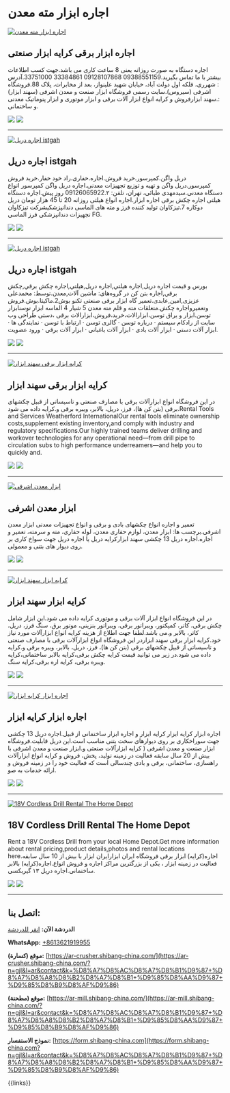 # اجاره ابزار مته معدن

<a href="https://swt.shibang-china.com/?n=gjl&l=ar&img&k=%D8%A7%D8%AC%D8%A7%D8%B1%D9%87+%D8%A7%D8%A8%D8%B2%D8%A7%D8%B1+%D9%85%D8%AA%D9%87+%D9%85%D8%B9%D8%AF%D9%86" target="_blank">![اجاره ابزار مته معدن](http://static.shibang-china.com/all-800x300/1139.jpg)</a>

## اجاره ابزار برقی کرایه ابزار صنعتی
اجاره دستگاه به صورت روزانه یعنی 8 ساعت کاری می باشد.جهت کسب اطلاعات بیشتر با ما تماس بگیرید.09388551159 09128107868 33384861 33751000.آدرس : شهرری، فلکه اول دولت آباد، خیابان شهید علینواز، بعد از مخابرات، پلاک 88.فروشگاه اشرفی (سیروس).سایت رسمی فروشگاه ابزار صنعت و معدن اشرفی (سهند ابزار) :.سهند ابزارفروش و کرایه انواع ابزار آلات برقی و ابزار موتوری و ابزار پنوماتیک معدنی و ساختمانی.


<a href="https://whatsapp.shibangsoft.com/WhatsApp.php" target="_blank" title="WhatsApp">![](http://static.shibang-china.com/icon/whatsapp.png)</a> <a href="https://swt.shibang-china.com/?n=gjl&l=ar&icon&k=%D8%A7%D8%AC%D8%A7%D8%B1%D9%87+%D8%A7%D8%A8%D8%B2%D8%A7%D8%B1+%D9%85%D8%AA%D9%87+%D9%85%D8%B9%D8%AF%D9%86" target="_blank">![](http://static.shibang-china.com/icon/chat-ar.png)</a>

---

<a href="https://swt.shibang-china.com/?n=gjl&l=ar&img&k=%D8%A7%D8%AC%D8%A7%D8%B1%D9%87+%D8%A7%D8%A8%D8%B2%D8%A7%D8%B1+%D9%85%D8%AA%D9%87+%D9%85%D8%B9%D8%AF%D9%86" target="_blank">![اجاره دریل istgah](http://static.shibang-china.com/all-800x300/448.jpg)</a>

## اجاره دریل istgah
دریل واگن.کمپرسور.خرید فروش.اجاره.حفاری.راد خود حفار.خرید فروش کمپرسور.دریل واگن و تهیه و توزیع تجهیزات معدنی.اجاره دریل واگن کمپرسور انواع دستگاه معدنی.سیدمهدی طبائی، تهران، تلفن: 09126065922.۲ روز پیش.اجاره دستگاه هیلتی اجاره چکش برقی اجاره ابزار.اجاره انواع هیلتی روزانه 20 تا 45 هزار تومان دریل دوکاره 7.تیزکاوان تولید کننده فرز و مته های الماسی دندانپزشکیشرکت تیزکاوان تجهیزات دندانپزشکی فرز الماسی FG.


<a href="https://whatsapp.shibangsoft.com/WhatsApp.php" target="_blank" title="WhatsApp">![](http://static.shibang-china.com/icon/whatsapp.png)</a> <a href="https://swt.shibang-china.com/?n=gjl&l=ar&icon&k=%D8%A7%D8%AC%D8%A7%D8%B1%D9%87+%D8%A7%D8%A8%D8%B2%D8%A7%D8%B1+%D9%85%D8%AA%D9%87+%D9%85%D8%B9%D8%AF%D9%86" target="_blank">![](http://static.shibang-china.com/icon/chat-ar.png)</a>

---

<a href="https://swt.shibang-china.com/?n=gjl&l=ar&img&k=%D8%A7%D8%AC%D8%A7%D8%B1%D9%87+%D8%A7%D8%A8%D8%B2%D8%A7%D8%B1+%D9%85%D8%AA%D9%87+%D9%85%D8%B9%D8%AF%D9%86" target="_blank">![اجاره دریل istgah](http://static.shibang-china.com/all-800x300/1309.jpg)</a>

## اجاره دریل istgah
بورس و قیمت اجاره دریل,اجاره هيلتي,اجاره دريل,هيلتي,اجاره چكش برقي,چكش برقي,اجاره بتن كن در گروه‌های: ماشین آلات,معدن.توسط: محمدعلی عزیزی,امین,عابدی.تعمیر گاه ابزار برقی صنعتی تکنو بوش2.ماکیتا.بوش.فروش وتعمیرواجاره چکش.متعلقات مته و قلم مته معدن 5 شیار 4 الماسه ابزار توسنابزار توسن.ابزار و یراق توسن،ابزارالات،خرید،فروش،ابزارالات برقی ،دستی طراحی وب سایت از رادکام سیستم &middot; درباره توسن &middot; گالری توسن &middot; ارتباط با توسن &middot; نمایندگی ها &middot; ابزار آلات دستی &middot; ابزار آلات بادی &middot; ابزار آلات باغبانی &middot; ابزار آلات برقی &middot; ورود عضویت.


<a href="https://whatsapp.shibangsoft.com/WhatsApp.php" target="_blank" title="WhatsApp">![](http://static.shibang-china.com/icon/whatsapp.png)</a> <a href="https://swt.shibang-china.com/?n=gjl&l=ar&icon&k=%D8%A7%D8%AC%D8%A7%D8%B1%D9%87+%D8%A7%D8%A8%D8%B2%D8%A7%D8%B1+%D9%85%D8%AA%D9%87+%D9%85%D8%B9%D8%AF%D9%86" target="_blank">![](http://static.shibang-china.com/icon/chat-ar.png)</a>

---

<a href="https://swt.shibang-china.com/?n=gjl&l=ar&img&k=%D8%A7%D8%AC%D8%A7%D8%B1%D9%87+%D8%A7%D8%A8%D8%B2%D8%A7%D8%B1+%D9%85%D8%AA%D9%87+%D9%85%D8%B9%D8%AF%D9%86" target="_blank">![کرایه ابزار برقی سهند ابزار](http://static.shibang-china.com/all-800x300/215.jpg)</a>

## کرایه ابزار برقی سهند ابزار
در این فروشگاه انواع ابزارآلات برقی با مصارف صنعتی و تاسیساتی از قبیل چکشهای برقی (بتن کن ها)، فرز، دریل، بالابر، ویبره برقی و.کرایه داده می شود.Rental Tools and Services Weatherford InternationalOur rental tools eliminate ownership costs,supplement existing inventory,and comply with industry and regulatory specifications.Our highly trained teams deliver drilling and workover technologies for any operational need—from drill pipe to circulation subs to high performance underreamers—and help you to quickly and.


<a href="https://whatsapp.shibangsoft.com/WhatsApp.php" target="_blank" title="WhatsApp">![](http://static.shibang-china.com/icon/whatsapp.png)</a> <a href="https://swt.shibang-china.com/?n=gjl&l=ar&icon&k=%D8%A7%D8%AC%D8%A7%D8%B1%D9%87+%D8%A7%D8%A8%D8%B2%D8%A7%D8%B1+%D9%85%D8%AA%D9%87+%D9%85%D8%B9%D8%AF%D9%86" target="_blank">![](http://static.shibang-china.com/icon/chat-ar.png)</a>

---

<a href="https://swt.shibang-china.com/?n=gjl&l=ar&img&k=%D8%A7%D8%AC%D8%A7%D8%B1%D9%87+%D8%A7%D8%A8%D8%B2%D8%A7%D8%B1+%D9%85%D8%AA%D9%87+%D9%85%D8%B9%D8%AF%D9%86" target="_blank">![ابزار معدن اشرفی](http://static.shibang-china.com/all-800x300/1323.jpg)</a>

## ابزار معدن اشرفی
تعمیر و اجاره انواع چکشهای بادی و برقی و انواع تجهیزات معدنی ابزار معدن اشرفی.برچسب ها: ابزار معدن، لوازم حفاری معدن، لوله حفاری، مته و سرمته، تعمیر و اجاره.اجاره دریل 13 چکشی سهند ابزارکرایه دریل یا اجاره دریل جهت سواخ کاری بر روی دیوار های بتنی و معمولی.


<a href="https://whatsapp.shibangsoft.com/WhatsApp.php" target="_blank" title="WhatsApp">![](http://static.shibang-china.com/icon/whatsapp.png)</a> <a href="https://swt.shibang-china.com/?n=gjl&l=ar&icon&k=%D8%A7%D8%AC%D8%A7%D8%B1%D9%87+%D8%A7%D8%A8%D8%B2%D8%A7%D8%B1+%D9%85%D8%AA%D9%87+%D9%85%D8%B9%D8%AF%D9%86" target="_blank">![](http://static.shibang-china.com/icon/chat-ar.png)</a>

---

<a href="https://swt.shibang-china.com/?n=gjl&l=ar&img&k=%D8%A7%D8%AC%D8%A7%D8%B1%D9%87+%D8%A7%D8%A8%D8%B2%D8%A7%D8%B1+%D9%85%D8%AA%D9%87+%D9%85%D8%B9%D8%AF%D9%86" target="_blank">![کرایه ابزار سهند ابزار](http://static.shibang-china.com/all-800x300/1526.jpg)</a>

## کرایه ابزار سهند ابزار
در این فروشگاه انواع ابزار آلات برقی و موتوری کرایه داده می شود.این ابزار شامل چکش برقی، کاتر، کمپکتور، ویبراتور برقی، ویبراتور بنزینی، موتور برق، سنگ فرز، دریل، کاتر، بالابر و.می باشد.لطفا جهت اطلاع از هزینه کرایه انواع ابزارآلات مورد نیاز خود.کرایه ابزار برقی سهند ابزاردر این فروشگاه انواع ابزارآلات برقی با مصارف صنعتی و تاسیساتی از قبیل چکشهای برقی (بتن کن ها)، فرز، دریل، بالابر، ویبره برقی و.کرایه داده می شود.در زیر می توانید قیمت کرایه چکش برقی،کرایه بالابر ساختمانی،کرایه ویبره برقی، کرایه اره برقی،کرایه سنگ.


<a href="https://whatsapp.shibangsoft.com/WhatsApp.php" target="_blank" title="WhatsApp">![](http://static.shibang-china.com/icon/whatsapp.png)</a> <a href="https://swt.shibang-china.com/?n=gjl&l=ar&icon&k=%D8%A7%D8%AC%D8%A7%D8%B1%D9%87+%D8%A7%D8%A8%D8%B2%D8%A7%D8%B1+%D9%85%D8%AA%D9%87+%D9%85%D8%B9%D8%AF%D9%86" target="_blank">![](http://static.shibang-china.com/icon/chat-ar.png)</a>

---

<a href="https://swt.shibang-china.com/?n=gjl&l=ar&img&k=%D8%A7%D8%AC%D8%A7%D8%B1%D9%87+%D8%A7%D8%A8%D8%B2%D8%A7%D8%B1+%D9%85%D8%AA%D9%87+%D9%85%D8%B9%D8%AF%D9%86" target="_blank">![اجاره ابزار کرایه ابزار](http://static.shibang-china.com/all-800x300/565.jpg)</a>

## اجاره ابزار کرایه ابزار
اجاره ابزار کرایه ابزار کرایه ابزار و اجاره ابزار ساختمانی از قبیل.اجاره دریل 13 چکشی جهت سوراخکاری بر روی دیوارهای سخت بتنی مناسب است.این دریل قابلیت.فروشگاه ابزار صنعت و معدن اشرفی ( کرایه ابزارآلات صنعتی و.ابزار صنعت و معدن اشرفی با بیش از 20 سال سابقه فعالیت در زمینه تولید، پخش، فروش و کرایه انواع ابزارآلات راهسازی، ساختمانی، برقی و بادی چندسالی است که فعالیت خود را در زمینه فروش و ارائه خدمات به صو.


<a href="https://whatsapp.shibangsoft.com/WhatsApp.php" target="_blank" title="WhatsApp">![](http://static.shibang-china.com/icon/whatsapp.png)</a> <a href="https://swt.shibang-china.com/?n=gjl&l=ar&icon&k=%D8%A7%D8%AC%D8%A7%D8%B1%D9%87+%D8%A7%D8%A8%D8%B2%D8%A7%D8%B1+%D9%85%D8%AA%D9%87+%D9%85%D8%B9%D8%AF%D9%86" target="_blank">![](http://static.shibang-china.com/icon/chat-ar.png)</a>

---

<a href="https://swt.shibang-china.com/?n=gjl&l=ar&img&k=%D8%A7%D8%AC%D8%A7%D8%B1%D9%87+%D8%A7%D8%A8%D8%B2%D8%A7%D8%B1+%D9%85%D8%AA%D9%87+%D9%85%D8%B9%D8%AF%D9%86" target="_blank">![18V Cordless Drill Rental The Home Depot](http://static.shibang-china.com/all-800x300/730.jpg)</a>

## 18V Cordless Drill Rental The Home Depot
Rent a 18V Cordless Drill from your local Home Depot.Get more information about rental pricing,product details,photos and rental locations here.اجاره(کرایه) ابزار برقی فروشگاه ایران ابزارایران ابزار با بیش از 10 سال سابقه فعالیت در زمینه ابزار ، یکی از بزرگترین مراکز اجاره و فروش انواع.اجاره(کرایه) بالابر ساختمانی.اجاره دریل ۱۳ گیربکسی.


<a href="https://whatsapp.shibangsoft.com/WhatsApp.php" target="_blank" title="WhatsApp">![](http://static.shibang-china.com/icon/whatsapp.png)</a> <a href="https://swt.shibang-china.com/?n=gjl&l=ar&icon&k=%D8%A7%D8%AC%D8%A7%D8%B1%D9%87+%D8%A7%D8%A8%D8%B2%D8%A7%D8%B1+%D9%85%D8%AA%D9%87+%D9%85%D8%B9%D8%AF%D9%86" target="_blank">![](http://static.shibang-china.com/icon/chat-ar.png)</a>

---
## اتصل بنا:

**الدردشة الآن:** [انقر للدردشة](https://swt.shibang-china.com?n=gjl&l=ar&contact&k=%D8%A7%D8%AC%D8%A7%D8%B1%D9%87+%D8%A7%D8%A8%D8%B2%D8%A7%D8%B1+%D9%85%D8%AA%D9%87+%D9%85%D8%B9%D8%AF%D9%86)

**WhatsApp:**  [+8613621919955](https://whatsapp.shibangsoft.com/WhatsApp.php)

**موقع (كسارة):** [https://ar-crusher.shibang-china.com/](https://ar-crusher.shibang-china.com/?n=gjl&l=ar&contact&k=%D8%A7%D8%AC%D8%A7%D8%B1%D9%87+%D8%A7%D8%A8%D8%B2%D8%A7%D8%B1+%D9%85%D8%AA%D9%87+%D9%85%D8%B9%D8%AF%D9%86)

**موقع (مطحنة):** [https://ar-mill.shibang-china.com/](https://ar-mill.shibang-china.com/?n=gjl&l=ar&contact&k=%D8%A7%D8%AC%D8%A7%D8%B1%D9%87+%D8%A7%D8%A8%D8%B2%D8%A7%D8%B1+%D9%85%D8%AA%D9%87+%D9%85%D8%B9%D8%AF%D9%86)

**نموذج الاستفسار:** [https://form.shibang-china.com](https://form.shibang-china.com?n=gjl&l=ar&contact&k=%D8%A7%D8%AC%D8%A7%D8%B1%D9%87+%D8%A7%D8%A8%D8%B2%D8%A7%D8%B1+%D9%85%D8%AA%D9%87+%D9%85%D8%B9%D8%AF%D9%86)

{{links}}